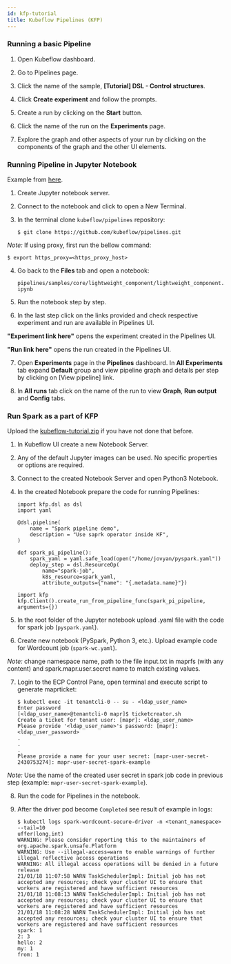 ```yaml
---
id: kfp-tutorial 
title: Kubeflow Pipelines (KFP)
--- 
```


### Running a basic Pipeline 

1. Open Kubeflow dashboard.


2. Go to Pipelines page.


3. Click the name of the sample, **\[Tutorial] DSL - Control structures**.


4. Click **Create experiment** and follow the prompts.


5. Create a run by clicking on the **Start** button.


6. Click the name of the run on the **Experiments** page.


7. Explore the graph and other aspects of your run by clicking on the components of the graph and the other UI elements.


### Running Pipeline in Jupyter Notebook 

Example from [here](https://github.com/kubeflow/pipelines/blob/master/samples/core/lightweight_component/lightweight_component.ipynb). 

1. Create Jupyter notebook server.


2. Connect to the notebook and click to open a New Terminal.


3. In the terminal clone `kubeflow/pipelines` repository: 

   `$ git clone https://github.com/kubeflow/pipelines.git`

_Note:_ If using proxy, first run the bellow command: 

   `$ export https_proxy=<https_proxy_host>`
 

4. Go back to the **Files** tab and open a notebook: 

   `pipelines/samples/core/lightweight_component/lightweight_component.ipynb`


5. Run the notebook step by step.


6. In the last step click on the links provided and check respective experiment and run are available in Pipelines UI.

**"Experiment link here"** opens the experiment created in the Pipelines UI.

**"Run link here"** opens the run created in the Pipelines UI.


7. Open **Experiments** page in the **Pipelines** dashboard. In **All Experiments** tab expand **Default** group and view pipeline graph and details per step by clicking on \[View pipeline] link.


8. In **All runs** tab click on the name of the run to view **Graph**, **Run output** and **Config** tabs. 

### Run Spark as a part of KFP 

Upload the [kubeflow-tutorial.zip](kubeflow_tutorials_5.3.zip) if you have not done that before.

1. In Kubeflow UI create a new Notebook Server.  


2. Any of the default Jupyter images can be used. No specific properties or options are required. 


3. Connect to the created Notebook Server and open Python3 Notebook. 

 
4. In the created Notebook prepare the code for running Pipelines: 
 
   ```
   import kfp.dsl as dsl
   import yaml

   @dsl.pipeline(
       name = "Spark pipeline demo",
       description = "Use saprk operator inside KF",
   ) 

   def spark_pi_pipeline():
       spark_yaml = yaml.safe_load(open("/home/jovyan/pyspark.yaml"))
       deploy_step = dsl.ResourceOp(
           name="spark-job",
           k8s_resource=spark_yaml,
           attribute_outputs={"name": "{.metadata.name}"})
   
   import kfp
   kfp.Client().create_run_from_pipeline_func(spark_pi_pipeline, arguments={})
   ```


5. In the root folder of the Jupyter notebook upload .yaml file with the code for spark job (`pyspark.yaml`). 
   

6. Create new notebook (PySpark, Python 3, etc.). Upload example code for Wordcount job (`spark-wc.yaml`).

_Note:_ change namespace name, path to the file input.txt in maprfs (with any content) and spark.mapr.user.secret name to match existing values. 


7. Login to the ECP Control Pane, open terminal and execute script to generate maprticket:

   ```
   $ kubectl exec -it tenantcli-0 -- su - <ldap_user_name> 
   Enter password
   [<ldap_user_name>@tenantcli-0 mapr]$ ticketcreator.sh
   Create a ticket for tenant user: [mapr]: <ldap_user_name>
   Please provide '<ldap_user_name>'s password: [mapr]: <ldap_user_password>
   . 
   . 
   . 
   Please provide a name for your user secret: [mapr-user-secret-2430753274]: mapr-user-secret-spark-example
   ```

_Note:_ Use the name of the created user secret in spark job code in previous step (example: `mapr-user-secret-spark-example`).


8. Run the code for Pipelines in the notebook.


9. After the driver pod become `Completed` see result of example in logs: 

   ```
   $ kubectl logs spark-wordcount-secure-driver -n <tenant_namespace> --tail=10
   uffer(long,int)
   WARNING: Please consider reporting this to the maintainers of org.apache.spark.unsafe.Platform
   WARNING: Use --illegal-access=warn to enable warnings of further illegal reflective access operations
   WARNING: All illegal access operations will be denied in a future release
   21/01/18 11:07:58 WARN TaskSchedulerImpl: Initial job has not accepted any resources; check your cluster UI to ensure that workers are registered and have sufficient resources
   21/01/18 11:08:13 WARN TaskSchedulerImpl: Initial job has not accepted any resources; check your cluster UI to ensure that workers are registered and have sufficient resources
   21/01/18 11:08:28 WARN TaskSchedulerImpl: Initial job has not accepted any resources; check your cluster UI to ensure that workers are registered and have sufficient resources
   spark: 1
   2: 3
   hello: 2
   my: 1
   from: 1
   ```
